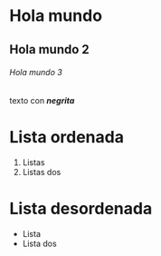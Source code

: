 # Hola mundo 
## Hola mundo 2
###### Hola mundo 3

texto con ***negrita***

# Lista ordenada

1. Listas
2. Listas dos

# Lista desordenada

- Lista
- Lista dos